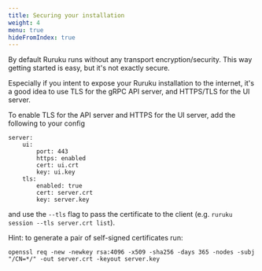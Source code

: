 ```yaml
---
title: Securing your installation
weight: 4
menu: true
hideFromIndex: true
---
```


By default Ruruku runs without any transport encryption/security. This way getting started is easy, but it's not exactly secure.

Especially if you intent to expose your Ruruku installation to the internet, it's a good idea to use TLS for the gRPC API server,
and HTTPS/TLS for the UI server.

To enable TLS for the API server and HTTPS for the UI server, add the following to your config
```
server:
    ui:
        port: 443
        https: enabled
        cert: ui.crt
        key: ui.key
    tls:
        enabled: true
        cert: server.crt
        key: server.key
```
and use the `--tls` flag to pass the certificate to the client (e.g. `ruruku session --tls server.crt list`).

Hint: to generate a pair of self-signed certificates run:
```
openssl req -new -newkey rsa:4096 -x509 -sha256 -days 365 -nodes -subj "/CN=*/" -out server.crt -keyout server.key
```
